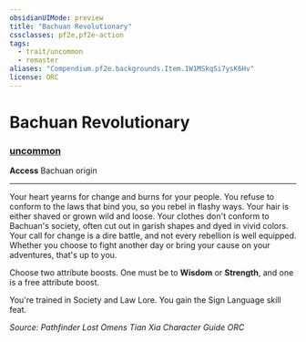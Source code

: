 ```yaml
---
obsidianUIMode: preview
title: "Bachuan Revolutionary"
cssclasses: pf2e,pf2e-action
tags:
  - trait/uncommon
  - remaster
aliases: "Compendium.pf2e.backgrounds.Item.1W1MSkqSi7ysK6Hv"
license: ORC
---
```

# Bachuan Revolutionary

### [uncommon](uncommon "Uncommon Rarity Trait")






**Access** Bachuan origin

* * *

Your heart yearns for change and burns for your people. You refuse to conform to the laws that bind you, so you rebel in flashy ways. Your hair is either shaved or grown wild and loose. Your clothes don't conform to Bachuan's society, often cut out in garish shapes and dyed in vivid colors. Your call for change is a dire battle, and not every rebellion is well equipped. Whether you choose to fight another day or bring your cause on your adventures, that's up to you.

Choose two attribute boosts. One must be to **Wisdom** or **Strength**, and one is a free attribute boost.

You're trained in Society and Law Lore. You gain the Sign Language skill feat.

*Source: Pathfinder Lost Omens Tian Xia Character Guide*
*ORC*